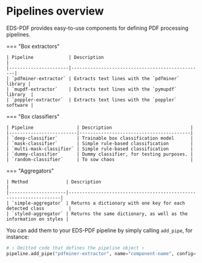 # Pipelines overview

EDS-PDF provides easy-to-use components for defining PDF processing pipelines.

=== "Box extractors"

    | Pipeline             | Description                                     |
    |----------------------|-------------------------------------------------|
    | `pdfminer-extractor` | Extracts text lines with the `pdfminer` library |
    | `mupdf-extractor`    | Extracts text lines with the `pymupdf` library  |
    | `poppler-extractor`  | Extracts text lines with the `poppler` software |

=== "Box classifiers"

    | Pipeline                | Description                             |
    |-------------------------|-----------------------------------------|
    | `deep-classifier`       | Trainable box classification model      |
    | `mask-classifier`       | Simple rule-based classification        |
    | `multi-mask-classifier` | Simple rule-based classification        |
    | `dummy-classifier`      | Dummy classifier, for testing purposes. |
    | `random-classifier`     | To sow chaos                            |


=== "Aggregators"

    | Method              | Description                                                       |
    |---------------------|-------------------------------------------------------------------|
    | `simple-aggregator` | Returns a dictionary with one key for each detected class         |
    | `styled-aggregator` | Returns the same dictionary, as well as the information on styles |

You can add them to your EDS-PDF pipeline by simply calling `add_pipe`, for instance:

<!-- no-check -->

```python
# ↑ Omitted code that defines the pipeline object ↑
pipeline.add_pipe("pdfminer-extractor", name="component-name", config=...)
```
